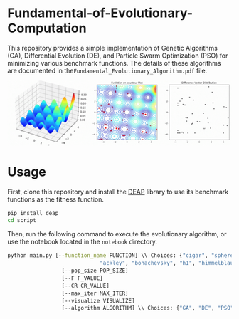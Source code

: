 # Fundamental-of-Evolutionary-Computation
This repository provides a simple implementation of Genetic Algorithms (GA), Differential Evolution (DE), and Particle Swarm Optimization (PSO) for minimizing various benchmark functions. 
The details of these algorithms are documented in the```Fundamental_Evolutionary_Algorithm.pdf``` file.

![image](gif/img.gif)

# Usage 
First, clone this repository and install the [DEAP](https://github.com/DEAP/deap) library to use its benchmark functions as the fitness function.


```cmd
pip install deap
cd script
```

Then, run the following command to execute the evolutionary algorithm, or use the notebook located in the ```notebook``` directory.

```cmd
python main.py [--function_name FUNCTION] \\ Choices: {"cigar", "sphere", 
                             "ackley", "bohachevsky", "h1", "himmelblau", "rastrigin"}.
                 [--pop_size POP_SIZE]
                 [--F F_VALUE] 
                 [--CR CR_VALUE] 
                 [--max_iter MAX_ITER] 
                 [--visualize VISUALIZE] 
                 [--algorithm ALGORITHM] \\ Choices: {"GA", "DE", "PSO"}
```

